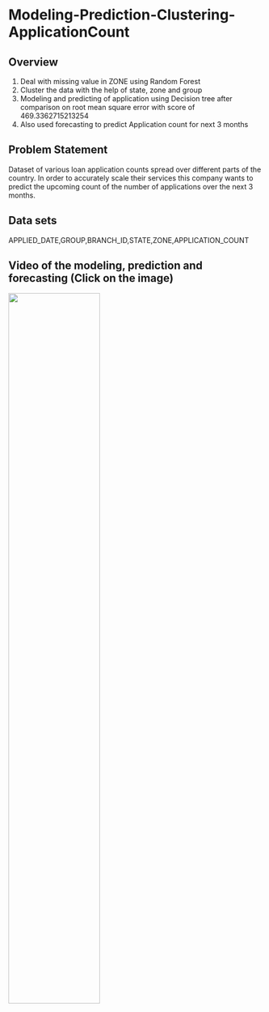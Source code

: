 # Modeling-Prediction-Clustering-ApplicationCount

## Overview
1. Deal with missing value in ZONE using Random Forest
2. Cluster the data with the help of state, zone and group
3. Modeling and predicting of application using Decision tree after comparison on root mean square error with score of 469.3362715213254
4. Also used forecasting to predict Application count for next 3 months


## Problem Statement
Dataset of various loan application counts spread over different
parts of the country. In order to accurately scale their services this company wants to
predict the upcoming count of the number of applications over the next 3 months.

## Data sets
APPLIED_DATE,GROUP,BRANCH_ID,STATE,ZONE,APPLICATION_COUNT


## Video of the modeling, prediction and forecasting (Click on the image)
 
 [<img src="https://img.youtube.com/vi/Cn5BjI_qQFc/maxresdefault.jpg" width="60%">](https://youtu.be/Cn5BjI_qQFc)
